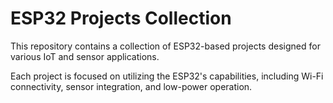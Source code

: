 # ESP32 Projects Collection

This repository contains a collection of ESP32-based projects designed for various IoT and sensor applications.

Each project is focused on utilizing the ESP32's capabilities, including Wi-Fi connectivity, sensor integration, and low-power operation.
